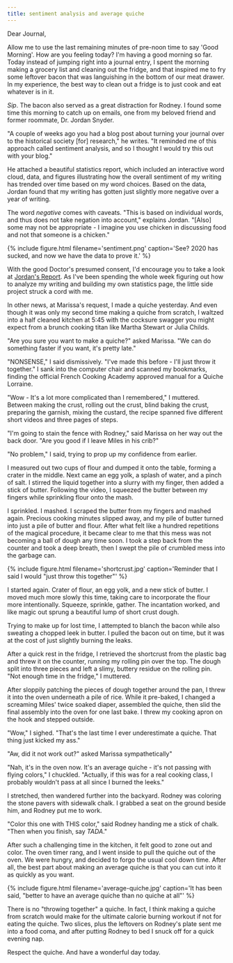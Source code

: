 ```yaml
---
title: sentiment analysis and average quiche
---
```


Dear Journal,

Allow me to use the last remaining minutes of pre-noon time to say
'Good Morning'.  How are you feeling today?  I'm having a good morning
so far.  Today instead of jumping right into a journal entry, I spent
the morning making a grocery list and cleaning out the fridge, and
that inspired me to fry some leftover bacon that was languishing in
the bottom of our meat drawer.  In my experience, the best way to
clean out a fridge is to just cook and eat whatever is in it.

_Sip_.  The bacon also served as a great distraction for Rodney.  I
found some time this morning to catch up on emails, one from my
beloved friend and former roommate, Dr. Jordan Snyder.

"A couple of weeks ago you had a blog post about turning your journal
over to the historical society [for] research," he writes.  "It
reminded me of this approach called sentiment analysis, and so I
thought I would try this out with your blog."

He attached a beautiful statistics report, which included an
interactive word cloud, data, and figures illustrating how the overall
sentiment of my writing has trended over time based on my word
choices.  Based on the data, Jordan found that my writing has gotten
just slightly more negative over a year of writing.

The word _negative_ comes with caveats.  "This is based on individual
words, and thus does not take negation into account," explains Jordan.
"[Also] some may not be appropriate - I imagine you use chicken in
discussing food and not that someone is a chicken."

{% include figure.html
filename='sentiment.png'
caption='See?  2020 has sucked, and now we have the data to prove it.' %}

With the good Doctor's presumed consent, I'd encourage you to take a
look at [Jordan's Report].  As I've been spending the whole week
figuring out how to analyze my writing and building my own statistics
page, the little side project struck a cord with me.

In other news, at Marissa's request, I made a quiche yesterday.  And
even though it was only my second time making a quiche from scratch, I
waltzed into a half cleaned kitchen at 5:45 with the cocksure swagger
you might expect from a brunch cooking titan like Martha Stewart or
Julia Childs.

"Are you sure you want to make a quiche?" asked Marissa.  "We can do
something faster if you want, it's pretty late."

"NONSENSE," I said dismissively.  "I've made this before - I'll just
throw it together."  I sank into the computer chair and scanned my
bookmarks, finding the official French Cooking Academy approved manual
for a Quiche Lorraine.

"Wow - It's a lot more complicated than I remembered," I muttered.
Between making the crust, rolling out the crust, blind baking the
crust, preparing the garnish, mixing the custard, the recipe spanned
five different short videos and three pages of steps.

"I'm going to stain the fence with Rodney," said Marissa on her way
out the back door.  "Are you good if I leave Miles in his crib?"

"No problem," I said, trying to prop up my confidence from earlier.

I measured out two cups of flour and dumped it onto the table, forming
a crater in the middle.  Next came an egg yolk, a splash of water, and
a pinch of salt.  I stirred the liquid together into a slurry with my
finger, then added a stick of butter.  Following the video, I squeezed
the butter between my fingers while sprinkling flour onto the mash.

I sprinkled.  I mashed.  I scraped the butter from my fingers and
mashed again.  Precious cooking minutes slipped away, and my pile of
butter turned into just a pile of butter and flour.  After what felt
like a hundred repetitions of the magical procedure, it became clear
to me that this mess was not becoming a ball of dough any time soon.
I took a step back from the counter and took a deep breath, then I
swept the pile of crumbled mess into the garbage can.

{% include figure.html
filename='shortcrust.jpg'
caption='Reminder that I said I would "just throw this together"' %}

I started again.  Crater of flour, an egg yolk, and a new stick of
butter.  I moved much more slowly this time, taking care to
incorporate the flour more intentionally.  Squeeze, sprinkle, gather.
The incantation worked, and like magic out sprung a beautiful lump of
short crust dough.

Trying to make up for lost time, I attempted to blanch the bacon while
also sweating a chopped leek in butter.  I pulled the bacon out on
time, but it was at the cost of just slightly burning the leaks.

After a quick rest in the fridge, I retrieved the shortcrust from the
plastic bag and threw it on the counter, running my rolling pin over
the top.  The dough split into three pieces and left a slimy, buttery
residue on the rolling pin.  "Not enough time in the fridge," I
muttered.

After sloppily patching the pieces of dough together around the pan, I
threw it into the oven underneath a pile of rice.  While it pre-baked,
I changed a screaming Miles' twice soaked diaper, assembled the
quiche, then slid the final assembly into the oven for one last bake.
I threw my cooking apron on the hook and stepped outside.

"Wow," I sighed.  "That's the last time I ever underestimate a quiche.
That thing just kicked my ass."

"Aw, did it not work out?" asked Marissa sympathetically"

"Nah, it's in the oven now.  It's an average quiche - it's not passing
with flying colors," I chuckled.  "Actually, if this was for a real
cooking class, I probably wouldn't pass at all since I burned the
leeks."

I stretched, then wandered further into the backyard.  Rodney was
coloring the stone pavers with sidewalk chalk.  I grabbed a seat on
the ground beside him, and Rodney put me to work.

"Color this one with THIS color," said Rodney handing me a stick of
chalk.  "Then when you finish, say _TADA_."

After such a challenging time in the kitchen, it felt good to zone out
and color.  The oven timer rang, and I went inside to pull the quiche
out of the oven.  We were hungry, and decided to forgo the usual cool
down time.  After all, the best part about making an average quiche is
that you can cut into it as quickly as you want.

{% include figure.html
filename='average-quiche.jpg'
caption='It has been said, "better to have an average quiche than no
quiche at all"' %}

There is no "throwing together" a quiche.  In fact, I think making a
quiche from scratch would make for the ultimate calorie burning
workout if not for eating the quiche.  Two slices, plus the leftovers
on Rodney's plate sent me into a food coma, and after putting Rodney
to bed I snuck off for a quick evening nap.

Respect the quiche.  And have a wonderful day today.

[Jordan's Report]: https://demo.alexrecker.com/jordans-report.html
